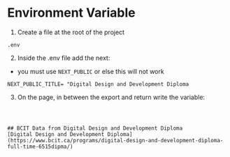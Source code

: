 # Environment Variable

1. Create a file at the root of the project

```
.env
```


2. Inside the .env file add the next:
- you must use `NEXT_PUBLIC` or else this will not work

```
NEXT_PUBLIC_TITLE= "Digital Design and Development Diploma
```
3. On the page, in between the export and return write the variable:
```



## BCIT Data from Digital Design and Development Diploma
[Digital Design and Development Diploma](https://www.bcit.ca/programs/digital-design-and-development-diploma-full-time-6515dipma/)
